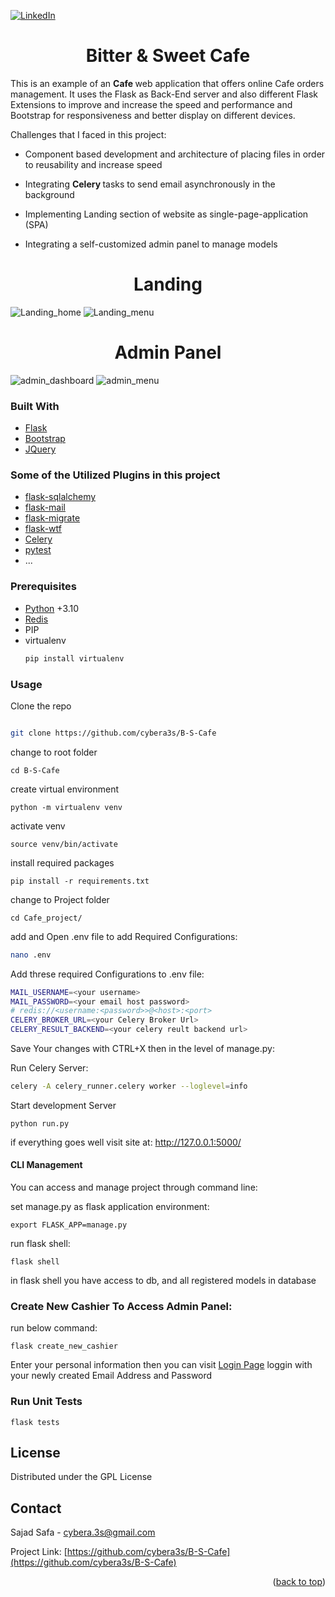 
[![LinkedIn][linkedin-shield]][linkedin-url]



<div>
  <h1 align="center">Bitter & Sweet Cafe</h1>

  <p>
This is an example of an <b> Cafe </b> web application that offers online Cafe orders management.
It uses the Flask as Back-End server and also different Flask Extensions to improve and increase 
the speed and performance and Bootstrap for responsiveness and better display on different devices.

Challenges that I faced in this project:

- Component based development and architecture of placing files in order to reusability and increase speed
- Integrating <b> Celery </b> tasks to send email asynchronously in the background 
- Implementing Landing section of website as single-page-application (SPA)
- Integrating a self-customized admin panel to manage models

  
  </p>
</div>
<h1 align="center">Landing</h1>

![Landing_home](https://user-images.githubusercontent.com/74768669/182034911-e72b6cf7-1eb0-40d9-93a5-c109606e0909.png)
![Landing_menu](https://user-images.githubusercontent.com/74768669/182034938-65688959-d51c-41c5-be4d-0fcb443ac2b6.png)

<h1 align="center">Admin Panel</h1>

![admin_dashboard](https://user-images.githubusercontent.com/74768669/182035017-b5755ae5-d7e5-406e-a77d-6f220f98cb88.png)
![admin_menu](https://user-images.githubusercontent.com/74768669/182035298-947966d1-d530-42de-ba79-5af6e127d8f9.png)










### Built With
 * [Flask](https://flask.palletsprojects.com/en/2.1.x/)
 * [Bootstrap](https://getbootstrap.com)
 * [JQuery](https://jquery.com)
 
### Some of the Utilized Plugins in this project 
* [flask-sqlalchemy](https://flask-sqlalchemy.palletsprojects.com/en/2.x/)
* [flask-mail](https://flask-mail.readthedocs.io/en/latest/)
* [flask-migrate](https://flask-migrate.readthedocs.io/en/latest/)
* [flask-wtf](https://flask-wtf.readthedocs.io/en/1.0.x/)
* [Celery](https://docs.celeryq.dev/en/stable/index.html)
* [pytest](https://docs.pytest.org/en/7.1.x/)
* ...



[comment]: <> (# Deployment)

[comment]: <> (<h3>)

[comment]: <> (    for visit deployed version go to this link)

[comment]: <> (    <a href="https://aivashop.pythonanywhere.com/en/">Aiva Shop</a>)

[comment]: <> (</h3>)


### Prerequisites


* [Python](https://www.python.org/) +3.10
* [Redis](https://redis.io/)
* PIP
* virtualenv 
  ```sh
  pip install virtualenv
   ```
  


### Usage

Clone the repo

   ```sh

  git clone https://github.com/cybera3s/B-S-Cafe

   ```

change to root folder  

    cd B-S-Cafe

create virtual environment 

    python -m virtualenv venv

  activate venv
  
    source venv/bin/activate

install required packages

    pip install -r requirements.txt

change to Project folder  

    cd Cafe_project/


add and Open .env file to add Required Configurations:
```sh
nano .env
   ```
Add threse required Configurations to .env file:
```sh
MAIL_USERNAME=<your username>
MAIL_PASSWORD=<your email host password>
# redis://<username:<password>>@<host>:<port>
CELERY_BROKER_URL=<your Celery Broker Url>
CELERY_RESULT_BACKEND=<your celery reult backend url>
   ```
Save Your changes with CTRL+X then in the level of manage.py:

Run Celery Server: 
```sh
celery -A celery_runner.celery worker --loglevel=info
   ```

Start development Server

    python run.py 

if everything goes well visit site at: http://127.0.0.1:5000/

<h4>CLI Management</h3>

You can access and manage project through command line:

set manage.py as flask application environment:

    export FLASK_APP=manage.py 
run flask shell:

    flask shell
in flask shell you have access to db, and all registered models in database

<h3>Create New Cashier To Access Admin Panel:</h3>
run below command:

    flask create_new_cashier
Enter your personal information then you can visit [Login Page](http://127.0.0.1:5000/admin/login)
loggin with your newly created Email Address and Password

### Run Unit Tests
    flask tests


<!-- LICENSE -->

## License

Distributed under the GPL License




<!-- CONTACT -->

## Contact

Sajad Safa - cybera.3s@gmail.com

Project Link: [https://github.com/cybera3s/B-S-Cafe](https://github.com/cybera3s/B-S-Cafe)

<p align="right">(<a href="#top">back to top</a>)</p>

<!-- MARKDOWN LINKS & IMAGES -->
<!-- https://www.markdownguide.org/basic-syntax/#reference-style-links -->
[contributors-shield]: https://img.shields.io/github/contributors/cybera3s/B-S-Cafe.svg?style=for-the-badge
[contributors-url]: https://github.com/cybera3s/B-S-Cafe/graphs/contributors
[forks-shield]: https://img.shields.io/github/forks/cybera3s/B-S-Cafe.svg?style=for-the-badge
[forks-url]: https://github.com/cybera3s/B-S-Cafe/network/members
[stars-shield]: https://img.shields.io/github/stars/cybera3s/B-S-Cafe.svg?style=for-the-badge
[stars-url]: https://github.com/cybera3s/B-S-Cafe/stargazers
[issues-shield]: https://img.shields.io/github/issues/cybera3s/B-S-Cafe.svg?style=for-the-badge
[issues-url]: https://github.com/cybera3s/B-S-Cafe/issues
[license-shield]: https://img.shields.io/github/license/cybera3s/Ecommerce.svg?style=for-the-badge
[license-url]: https://github.com/cybera3s/B-S-Cafe/blob/master/LICENSE.txt
[linkedin-shield]: https://img.shields.io/badge/-LinkedIn-black.svg?style=for-the-badge&logo=linkedin&colorB=555
[linkedin-url]: https://www.linkedin.com/in/cybera3s
